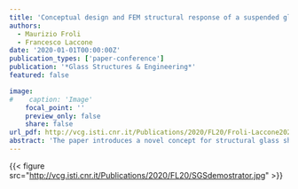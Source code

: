 ```yaml
---
title: 'Conceptual design and FEM structural response of a suspended glass sphere made of reinforced curved polygonal panels'
authors:
  - Maurizio Froli
  - Francesco Laccone
date: '2020-01-01T00:00:00Z'
publication_types: ['paper-conference']
publication: '*Glass Structures & Engineering*'
featured: false

image:
#    caption: 'Image'
    focal_point: ''
    preview_only: false
    share: false
url_pdf: http://vcg.isti.cnr.it/Publications/2020/FL20/Froli-Laccone2020_Article_ConceptualDesignAndFEMStructur_compressed.pdf
abstract: 'The paper introduces a novel concept for structural glass shells that is based on the mechanical coupling of double curved heat-bent glass panels and a wire frame mesh, which constitutes a grid of unbonded edge-reinforcement. Additionally, this grid has the purpose of providing redundancy. The panels have load-bearing function, they are clamped at the vertices and dry-assembled. The main novelty lies in the use of polygonal curved panelswith a nodal force transfer mechanism. This concept has been validated on an illustrative design case of a 6 m-diameter suspended glass sphere, in which regular pentagonal and hexagonal spherical panels are employed. The good strength and stiffness achieved for this structure is demonstrated by means of local and global FE models. Another fundamental feature of the concept is that the reinforcement grid provides residual strength in the extreme scenarios in which all panels are completely failed. A quantitative measure of redundancy is obtained by comparing this scenario with the ULS.'
---
```

{{< figure src="http://vcg.isti.cnr.it/Publications/2020/FL20/SGSdemostrator.jpg" >}}
